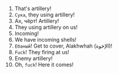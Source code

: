 1. That's artillery!
2. `Сука`, they using artillery!
3. Ах, чёрт! Artillery!
4. They using artillery on us!
5. Incoming!
6. We have incoming shells!
7. `Ебаный`! Get to cover, Alakhwhah (الإخوة)!
8. `Fuck`! They firing at us!
9. Enemy artillery!
10. Oh, `fuck`! Here it comes!